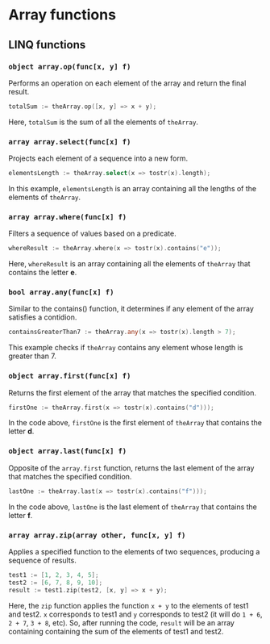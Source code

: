 # Array functions	

## LINQ functions

### ```object array.op(func[x, y] f)```
Performs an operation on each element of the array and return the final result.
```go
totalSum := theArray.op([x, y] => x + y);
``` 
Here, ```totalSum``` is the sum of all the elements of ```theArray```.

### ```array array.select(func[x] f)```
Projects each element of a sequence into a new form.
```go
elementsLength := theArray.select(x => tostr(x).length);
```
In this example, ```elementsLength``` is an array containing all the lengths of the elements of ```theArray```.

### ```array array.where(func[x] f)```
Filters a sequence of values based on a predicate.
```go
whereResult := theArray.where(x => tostr(x).contains("e"));
```
Here, ```whereResult``` is an array containing all the elements of ```theArray``` that contains the letter **e**.

### ```bool array.any(func[x] f)```
Similar to the contains() function, it determines if any element of the array satisfies a contidion.
```go
containsGreaterThan7 := theArray.any(x => tostr(x).length > 7);
```
This example checks if ```theArray``` contains any element whose length is greater than 7.

### ```object array.first(func[x] f)```
Returns the first element of the array that matches the specified condition.
```go
firstOne := theArray.first(x => tostr(x).contains("d")));
```
In the code above, ```firstOne``` is the first element of ```theArray``` that contains the letter **d**.

### ```object array.last(func[x] f)```
Opposite of the ```array.first``` function, returns the last element of the array that matches the specified condition.
```go
lastOne := theArray.last(x => tostr(x).contains("f")));
```
In the code above, ```lastOne``` is the last element of ```theArray``` that contains the letter **f**.


### ```array array.zip(array other, func[x, y] f)```
Applies a specified function to the elements of two sequences, producing a sequence of results.
```go
test1 := [1, 2, 3, 4, 5];
test2 := [6, 7, 8, 9, 10];
result := test1.zip(test2, [x, y] => x + y);
```
Here, the ```zip``` function applies the function ```x + y``` to the elements of test1 and test2. ```x``` corresponds to test1 and ```y``` corresponds to test2 (it will do ```1 + 6```, ```2 + 7```, ```3 + 8```, etc). So, after running the code, ```result``` will be an array containing containing the sum of the elements of test1 and test2.